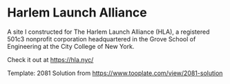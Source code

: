 # Harlem Launch Alliance

A site I constructed for The Harlem Launch Alliance (HLA), a registered 501c3 nonprofit corporation headquartered in the Grove School of Engineering at the City College of New York.

Check it out at https://hla.nyc/

Template: 2081 Solution from https://www.tooplate.com/view/2081-solution
